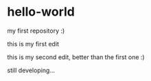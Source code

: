 # hello-world
my first repository :)


this is my first edit

this is my second edit, better than the first one :)

still developing...
